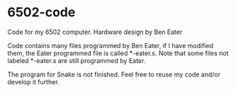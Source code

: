 # 6502-code
 Code for my 6502 computer. Hardware design by Ben Eater

 Code contains many files programmed by Ben Eater, if I have modified them, the Eater programmed file is called *-eater.s. Note that some files not labeled *-eater.s are still programmed by Eater.

 The program for Snake is not finished. Feel free to reuse my code and/or develop it further.
